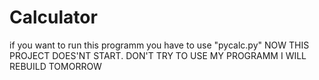 # Calculator
if you want to run this programm you have to use "pycalc.py"
NOW THIS PROJECT DOES'NT START. DON'T TRY TO USE MY PROGRAMM
I WILL REBUILD TOMORROW
